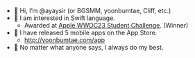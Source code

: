 - 👋 Hi, I’m @ayaysir (or BGSMM, yoonbumtae, Cliff, etc.)
- 📝 I am interested in Swift language.
  - Awarded at [Apple WWDC23 Student Challenge](https://developer.apple.com/wwdc23/swift-student-challenge/). (Winner)
- 📱 I have released 5 mobile apps on the App Store.
  - http://yoonbumtae.com/app
- 💪 No matter what anyone says, I always do my best.

<!-- - 🗣️ One of my life's wishes is to write or speak an English sentence without any translation app. -->
<!-- - 👀 I’m interested in ...
- 🌱 I’m currently learning ...
- 💞️ I’m looking to collaborate on ...
- 📫 How to reach me ... -->

<!---
ayaysir/ayaysir is a ✨ special ✨ repository because its `README.md` (this file) appears on your GitHub profile.
You can click the Preview link to take a look at your changes.
--->
